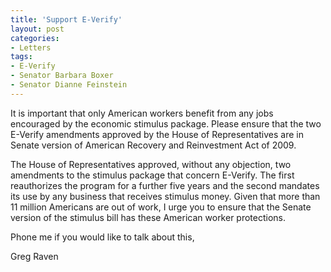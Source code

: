 ```yaml
---
title: 'Support E-Verify'
layout: post
categories:
- Letters
tags:
- E-Verify
- Senator Barbara Boxer
- Senator Dianne Feinstein
---
```


It is important that only American workers benefit from any jobs encouraged by the economic stimulus package. Please ensure that the two E-Verify amendments approved by the House of Representatives are in Senate version of American Recovery and Reinvestment Act of 2009.  
  
The House of Representatives approved, without any objection, two amendments to the stimulus package that concern E-Verify. The first reauthorizes the program for a further five years and the second mandates its use by any business that receives stimulus money. Given that more than 11 million Americans are out of work, I urge you to ensure that the Senate version of the stimulus bill has these American worker protections.

Phone me if you would like to talk about this,

Greg Raven